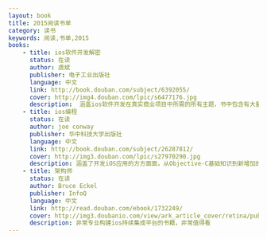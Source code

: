 ```yaml
---
layout: book
title: 2015阅读书单
category: 读书
keywords: 阅读,书单,2015
books: 
    - title: ios软件开发解密
      status: 在读
      author: 虞斌
      publisher: 电子工业出版社
      language: 中文
      link: http://book.douban.com/subject/6392055/
      cover: http://img4.douban.com/lpic/s6477176.jpg
      description:  涵盖ios软件开发在真实商业项目中所需的所有主题，书中包含有大量完整案例的工程源码，非常系统全面。
    - title: ios编程
      status: 在读
      author: joe conway
      publisher: 华中科技大学出版社
      language: 中文
      link: http://book.douban.com/subject/26287812/
      cover: http://img3.douban.com/lpic/s27970290.jpg
      description: 涵盖了开发iOS应用的方方面面，从Objective-C基础知识到新增加的语言特性；从AppKit库到常见的Cocoa设计模式；从Xcode技巧到Instruments，如果读者刚 接触iOS编程，阅读本书前两章可以快速入门。如果读者已经有iOS编程经验，阅读本书可以拾遗补缺。
    - title: 架构师
      status: 在读
      author: Bruce Eckel
      publisher: InfoQ
      language: 中文
      link: http://read.douban.com/ebook/1732249/
      cover: http://img3.doubanio.com/view/ark_article_cover/retina/public/1732249.jpg
      description: 非常专业构建ios持续集成平台的书籍，非常值得看
---
```

